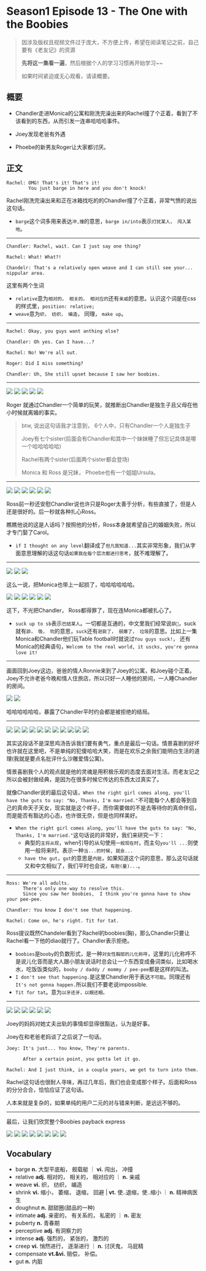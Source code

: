 # Season1 Episode 13 - The One with the Boobies

> 因涉及版权且视频文件过于庞大，不方便上传，希望在阅读笔记之前，自己要有《老友记》的资源
> 
> **先将这一集看一遍**，然后根据个人的学习习惯再开始学习~~
>
> 如果时间紧迫或无心观看，请读概要。


## 概要

- Chandler走进Monica的公寓和刚洗完澡出来的Rachel撞了个正着，看到了不该看到的东西，从而引发一连串哈哈哈事件。

- Joey发现老爸有外遇

- Phoebe的新男友Roger让大家都讨厌。

## 正文

```
Rachel: OMG! That's it! That's it!
        You just barge in here and you don't knock!
```

Rachel刚洗完澡出来和正在冰箱找吃的的Chandler撞了个正着，非常气愤的说出这句话。

- `barge`这个词多用来表达`冲,撞`的意思，`barge in/into`表示`打扰某人， 闯入某地`。

---

```
Chandler: Rachel, wait. Can I just say one thing?

Rachel: What! What?!

Chandelr: That's a relatively open weave and I can still see your... nippular area.
```
这里有两个生词

- `relative`意为`相对的， 相关的， 相对应的`还有`亲戚`的意思。认识这个词是在css的样式里，`position: relative;`
- `weave`意为`织， 纺织， 编造`， 同理， `make up`。

---

```
Rachel: Okay, you guys want anthing else?

Chandler: Oh yes. Can I have...?

Rachel: No! We're all out.

Roger: Did I miss something?

Chandler: Uh, She still upset because I saw her boobies.
```

---

![](../source/image/season1/episode13/11.51.jpg)
![](../source/image/season1/episode13/13.10.jpg)
![](../source/image/season1/episode13/15.33.jpg)
![](../source/image/season1/episode13/15.56.jpg)
![](../source/image/season1/episode13/16.12.jpg)

Roger 就通过Chandler一个简单的玩笑，就推断出Chandler是独生子且父母在他小时候就离婚的事实。

> btw, 说出这句话我才注意到， 6个人中，只有Chandler一个人是独生子
> 
> Joey有七个sister(后面会有Chandler和其中一个妹妹睡了但忘记具体是哪一个哈哈哈哈哈)
> 
> Rachel有两个sister(后面两个sister都会登场)
> 
> Monica 和 Ross 是兄妹， Phoebe也有一个姐姐Ursula。

---
![](../source/image/season1/episode13/15.08.jpg)
![](../source/image/season1/episode13/15.28.jpg)
![](../source/image/season1/episode13/15.08.jpg)
![](../source/image/season1/episode13/15.28.jpg)
![](../source/image/season1/episode13/15.43.jpg)
![](../source/image/season1/episode13/15.49.jpg)

Ross前一秒还安慰Chandler说也许只是Roger太善于分析，有些直接了，但是人还是很好的。后一秒就各种扎心Ross。

瞧瞧他说的这是人话吗？按照他的分析，Ross本身就希望自己的婚姻失败，所以才专门娶了Carol。

- `if I thought on any level`翻译成了`但凡我知道...`其实非常形象，我们从字面意思理解的话这句话`如果我在每个层次都进行思考`，就不难理解了。

---
![](../source/image/season1/episode13/16.01.jpg)
![](../source/image/season1/episode13/16.11.jpg)
![](../source/image/season1/episode13/16.51.jpg)

这么一说，把Monica也带上一起损了，哈哈哈哈哈哈。

![](../source/image/season1/episode13/16.38.jpg)
![](../source/image/season1/episode13/17.05.jpg)
![](../source/image/season1/episode13/17.19.jpg)
![](../source/image/season1/episode13/17.45.jpg)
![](../source/image/season1/episode13/17.50.jpg)
![](../source/image/season1/episode13/17.56.jpg)

这下，不光把Chandler， Ross都得罪了，现在连Monica都被扎心了。

- `suck up to sb`表示`巴结某人`。一切都是互通的，中文里我们经常说`舔🐶`，suck就有`舔， 吸， 吮`的意思，`suck`还有`逊毙了， 弱爆了， 垃圾`的意思。比如上一集Monica和Chandler他们玩Table football时就说过`You guys suck!`， 还有Monica的经典语句，`Welcom to the real world, it uscks, you're gonna love it!`

---
画面回到Joey这边，爸爸的情人Ronnie来到了Joey的公寓，和Joey碰个正着。Joey不允许老爸今晚和情人住旅店，所以只好一人睡他的房间，一人睡Chandler的房间。

![](../source/image/season1/episode13/21.57.jpg)
![](../source/image/season1/episode13/22.05.jpg)

哈哈哈哈哈哈，暴露了Chandler平时约会都是被拒绝的结局。

---

![](../source/image/season1/episode13/23.02.jpg)
![](../source/image/season1/episode13/23.45.jpg)
![](../source/image/season1/episode13/23.50.jpg)
![](../source/image/season1/episode13/23.56.jpg)
![](../source/image/season1/episode13/24.09.jpg)
![](../source/image/season1/episode13/24.26.jpg)
![](../source/image/season1/episode13/24.37.jpg)
![](../source/image/season1/episode13/24.50.jpg)
![](../source/image/season1/episode13/24.57.jpg)
![](../source/image/season1/episode13/25.03.jpg)
![](../source/image/season1/episode13/25.08.jpg)

其实这段话不是深思鸡汤告诉我们要有勇气，重点是最后一句话。情景喜剧的好坏也许就在这里吧，不是单纯的犯傻哈哈大笑，而是在欢乐之余我们能明白生活的道理(我就是要点名批评什么沙雕爱情公寓)。

情景喜剧我个人的观点就是他的灵魂是用积极乐观的态度去面对生活。而老友记之所以会被封做经典，是因为在很多时候它传达的东西太过真实了。

就像Chandler说的最后这句话，`When the right girl comes along, you'll have the guts to say: "No, Thanks, I'm married."`不可能每个人都会等到自己的真命天子天女，现实就是这个样子，而你需要做的不是去等待你的真命伴侣，而是能否有豁达的心态，也许很无奈，但是也同样美好。

- `When the right girl comes along, you'll have the guts to say: "No, Thanks, I'm married."`这句话说的非常好，我们来研究一下：
  - 典型的`主将从现`，when引导的从句使用`一般现在时`，而主句`you'll ...`则使用一般将来时。表示一种`当...的时候, 就会...`
  - `have the gut`，`gut`的意思是`内脏`，如果知道这个词的意思，那么这句话就又和中文相似了，我们平时也会说，`有胆(量)...`。

---

```
Ross: We're all adults.
      There's only one way to resolve this.
      Since you saw her boobies,  I think you're gonna have to show your pee-pee.

Chandler: You know I don't see that happening. 

Rachel: Come on, he's right. Tit for tat.
```
Ross提议既然Chandeler看到了Rachel的boobies(胸)，那么Chandler只要让Rachel看一下他的diao就行了。Chandler表示拒绝。

- `boobies`是`booby`的负数形式，是一种`对女性胸部的儿化称呼`，这里的儿化称呼不是说儿化音而是大人跟小朋友说话时总会让一个东西变成叠词类似，比如喝水水，吃饭饭类似的，`booby / daddy / mommy / pee-pee`都是这样的叫法。
- `I don't see that happening.`是这里Chandler用于表达`不可能`。同理还有`It's not gonna happen.`所以我们不要老说impossible.
- `Tit for tat`。意为`以牙还牙，以眼还眼。`

---
![](../source/image/season1/episode13/29.31.jpg)
![](../source/image/season1/episode13/29.35.jpg)
![](../source/image/season1/episode13/30.56.jpg)
![](../source/image/season1/episode13/32.48.jpg)
![](../source/image/season1/episode13/32.56.jpg)
![](../source/image/season1/episode13/33.06.jpg)

Joey的妈妈对她丈夫出轨的事情却显得很豁达，认为是好事。

Joey在和老爸老妈谈了之后说了一句话。

```
Joey: It's just... You know, They're parents.

      After a certain point, you gotta let it go.

Rachel: And I just think, in a couple years, we get to turn into them.
```

Rachel这句话也很耐人寻味，再过几年后，我们也会变成那个样子。后面和Ross的分分合合，恰恰应证了这句话。

人本来就是复杂的，如果单纯的用户二元的对与错来判断，是远远不够的。

---

最后，让我们欣赏整个Boobies payback express

![](../source/image/season1/episode13/26.47.jpg)
![](../source/image/season1/episode13/26.44.jpg)
![](../source/image/season1/episode13/26.57.jpg)
![](../source/image/season1/episode13/27.14.jpg)
![](../source/image/season1/episode13/27.22.jpg)
![](../source/image/season1/episode13/42.34.jpg)
![](../source/image/season1/episode13/46.17.jpg)
![](../source/image/season1/episode13/47.07.jpg)

## Vocabulary
- barge **n.** 大型平底船， 舰载艇 ｜ **vi.** 闯出， 冲撞
- relative **adj.** 相对的， 相关的， 相对应的 ｜ **n.** 亲戚
- weave **vi.** 织， 纺织， 编造
- shrink **vi.** 缩小， 萎缩， 退缩， 回避 | **vt.** 使..退缩，使..缩小 ｜ **n.** 精神病医生
- doughnut **n.** 甜甜圈(甜品的一种)
- intimate **adj.** 亲密的， 有关系的， 私密的 ｜ **n.** 密友
- puberty **n.** 青春期
- perceptive **adj.** 有洞察力的
- intense **adj.** 强烈的， 紧张的， 激烈的
- creep **vi.** 悄然进行， 逐渐进行 ｜ **n.** 讨厌鬼， 马屁精
- compensate **vt.&vi.** 赔偿， 补偿。
- gut **n.** 内脏